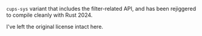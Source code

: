 `cups-sys` variant that includes the filter-related API, and has been rejiggered
to compile cleanly with Rust 2024.

I've left the original license intact here.
